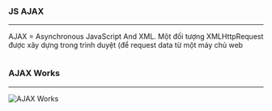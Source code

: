 
### JS AJAX
---

AJAX = Asynchronous JavaScript And XML.
Một đối tượng XMLHttpRequest được xây dựng trong trình duyệt (để request data từ một máy chủ web

```javascript

```

### AJAX Works
---
![AJAX Works](https://github.com/daodc/Front-End-Develop-Technicals/tree/master/images/pic_ajax.gif)

